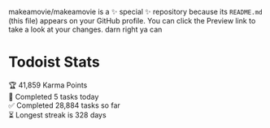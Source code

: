 makeamovie/makeamovie is a ✨ special ✨ repository because its `README.md` (this file) appears on your GitHub profile.
You can click the Preview link to take a look at your changes. darn right ya can

# Todoist Stats

<!-- TODO-IST:START -->
🏆  41,859 Karma Points           
🌸  Completed 5 tasks today           
✅  Completed 28,884 tasks so far           
⏳  Longest streak is 328 days
<!-- TODO-IST:END -->